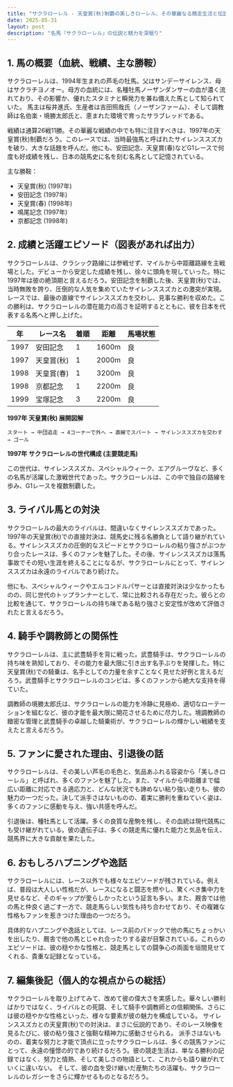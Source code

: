 ```yaml
---
title: "サクラローレル - 天皇賞(秋)制覇の美しきローレル、その華麗なる競走生活と伝説"
date: 2025-05-31
layout: post
description: "名馬『サクラローレル』の伝説と魅力を深堀り"
---
```


## 1. 馬の概要（血統、戦績、主な勝鞍）

サクラローレルは、1994年生まれの芦毛の牡馬。父はサンデーサイレンス、母はサクラチヨノオー。母方の血統には、名種牡馬ノーザンダンサーの血が濃く流れており、その影響か、優れたスタミナと瞬発力を兼ね備えた馬として知られていた。  馬主は桜井進氏、生産者は吉田照哉氏（ノーザンファーム）、そして調教師は名伯楽・境勝太郎氏と、恵まれた環境で育ったサラブレッドである。

戦績は通算26戦11勝。その華麗な戦績の中でも特に注目すべきは、1997年の天皇賞(秋)制覇だろう。このレースでは、当時最強馬と呼ばれたサイレンススズカを破り、大きな話題を呼んだ。他にも、安田記念、天皇賞(春)などG1レースで何度も好成績を残し、日本の競馬史に名を刻む名馬として記憶されている。

主な勝鞍：

* 天皇賞(秋) (1997年)
* 安田記念 (1997年)
* 天皇賞(春) (1998年)
* 鳴尾記念 (1997年)
* 京都記念 (1998年)


## 2. 成績と活躍エピソード（図表があれば出力）

サクラローレルは、クラシック路線には参戦せず、マイルから中距離路線を主戦場とした。デビューから安定した成績を残し、徐々に頭角を現していった。特に1997年は彼の絶頂期と言えるだろう。安田記念を制覇した後、天皇賞(秋)では、当時無敗を誇り、圧倒的な人気を集めていたサイレンススズカとの激突が実現。レースでは、最後の直線でサイレンススズカを交わし、見事な勝利を収めた。この勝利は、サクラローレルの潜在能力の高さを証明するとともに、彼を日本を代表する名馬へと押し上げた。

| 年 | レース名              | 着順 | 距離 | 馬場状態 |
|---|----------------------|-----|-----|-------|
| 1997 | 安田記念              | 1   | 1600m | 良     |
| 1997 | 天皇賞(秋)            | 1   | 2000m | 良     |
| 1998 | 天皇賞(春)            | 1   | 3200m | 良     |
| 1998 | 京都記念              | 1   | 2200m | 良     |
| 1999 | 宝塚記念              | 3   | 2200m | 良     |


**1997年 天皇賞(秋) 展開図解**

```
スタート → 中団追走 → 4コーナーで外へ → 直線でスパート → サイレンススズカを交わす → ゴール
```

**1997年 サクラローレルの世代構成 (主要競走馬)**

この世代は、サイレンススズカ、スペシャルウィーク、エアグルーヴなど、多くの名馬が活躍した激戦世代であった。サクラローレルは、この中で独自の路線を歩み、G1レースを複数制覇した。


## 3. ライバル馬との対決

サクラローレルの最大のライバルは、間違いなくサイレンススズカであった。1997年の天皇賞(秋)での直接対決は、競馬史に残る名勝負として語り継がれている。サイレンススズカの圧倒的なスピードとサクラローレルの粘り強さがぶつかり合ったレースは、多くのファンを魅了した。その後、サイレンススズカは落馬事故でその短い生涯を終えることになるが、サクラローレルにとって、サイレンススズカは永遠のライバルであり続けた。

他にも、スペシャルウィークやエルコンドルパサーとは直接対決は少なかったものの、同じ世代のトップランナーとして、常に比較される存在だった。彼らとの比較を通じて、サクラローレルの持ち味である粘り強さと安定性が改めて評価されたと言えるだろう。


## 4. 騎手や調教師との関係性

サクラローレルは、主に武豊騎手を背に戦った。武豊騎手は、サクラローレルの持ち味を熟知しており、その能力を最大限に引き出す名手ぶりを発揮した。特に天皇賞(秋)での騎乗は、名手としての力量を余すことなく見せた好例と言えるだろう。武豊騎手とサクラローレルのコンビは、多くのファンから絶大な支持を得ていた。

調教師の境勝太郎氏は、サクラローレルの能力を冷静に見極め、適切なローテーションを組むなど、彼の才能を最大限に開花させるために尽力した。境調教師の緻密な管理と武豊騎手の卓越した騎乗術が、サクラローレルの輝かしい戦績を支えたと言えるだろう。


## 5. ファンに愛された理由、引退後の話

サクラローレルは、その美しい芦毛の毛色と、気品あふれる容姿から「美しきローレル」と呼ばれ、多くのファンを魅了した。また、マイルから中距離まで幅広い距離に対応できる適応力と、どんな状況でも諦めない粘り強い走りも、彼の魅力の一つだった。決して派手さはないものの、着実に勝利を重ねていく姿は、多くのファンに感動を与え、強い共感を呼んだ。

引退後は、種牡馬として活躍。多くの良質な産駒を残し、その血統は現代競馬にも受け継がれている。彼の遺伝子は、多くの競走馬に優れた能力と気品を伝え、競馬界に大きな貢献を果たした。


## 6. おもしろハプニングや逸話

サクラローレルには、レース以外でも様々なエピソードが残されている。例えば、普段は大人しい性格だが、レースになると闘志を燃やし、驚くべき集中力を見せるなど、そのギャップが愛らしかったという証言も多い。また、厩舎では他の馬と仲良く過ごす一方で、競走馬らしい気性も持ち合わせており、その複雑な性格もファンを惹きつけた理由の一つだろう。

具体的なハプニングや逸話としては、レース前のパドックで他の馬にちょっかいを出したり、厩舎で他の馬とじゃれ合ったりする姿が目撃されている。これらのエピソードは、彼の穏やかな性格と、競走馬としての闘争心の両面を垣間見せてくれる、貴重な記録となっている。


## 7. 編集後記（個人的な視点からの総括）

サクラローレルを取り上げてみて、改めて彼の偉大さを実感した。華々しい勝利ばかりではなく、ライバルとの死闘、そして騎手や調教師との信頼関係、さらには彼の穏やかな性格といった、様々な要素が彼の魅力を構成している。  サイレンススズカとの天皇賞(秋)での対決は、まさに伝説的であり、そのレース映像を見るたびに、彼の粘り強さと強靭な精神力に感動させられる。  派手さはないものの、着実な努力と才能で頂点に立ったサクラローレルは、多くの競馬ファンにとって、永遠の憧憬の的であり続けるだろう。彼の競走生活は、単なる勝利の記録ではなく、努力と情熱、そして美しさの物語として、これからも語り継がれていくに違いない。  そして、彼の血を受け継いだ産駒たちの活躍も、サクラローレルのレガシーをさらに輝かせるものとなるだろう。
